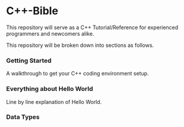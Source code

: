 # C++-Bible
This repository will serve as a C++ Tutorial/Reference for experienced programmers and newcomers alike.

This repository will be broken down into sections as follows.

### **Getting Started**
  A walkthrough to get your C++ coding environment setup.

### **Everything about Hello World**
  Line by line explanation of Hello World.

### **Data Types**

###
  
